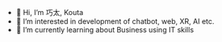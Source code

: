 - 👋 Hi, I’m 巧太, Kouta
- 👀 I’m interested in development of chatbot, web, XR, AI etc.
- 🌱 I’m currently learning about Business using IT skills

<!---
koutamanto/koutamanto is a ✨ special ✨ repository because its `README.md` (this file) appears on your GitHub profile.
You can click the Preview link to take a look at your changes.
--->
